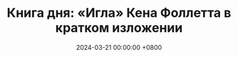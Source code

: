 ---
title: "Книга дня: «Игла» Кена Фоллетта в кратком изложении"
description: >-
  Раскройте тайны войны! Обзор книги "Игла": шпионский роман о Второй мировой, полный интриги и драмы.
date: 2024-03-21 00:00:00 +0800
categories: [Мышление, Конспекты-книг]
tags:
  [
    игла,
    кен-фоллетт,
    вторая-мировая,
    шпионаж,
    историческая-фикция,
    триллер,
    интрига,
    шпионский-роман,
    военная-драма,
    предательство,
    саспенс,
    исторический-триллер,
    романтика,
    напряжённый-сюжет,
    немецкий-шпион
  ]
image:
alt: Обложка книги Игла в стоге Кена Фоллетта
fallback:
  -
  # Replace with the URL of your backup image
  -
  # Replace with the URL of your backup image
---